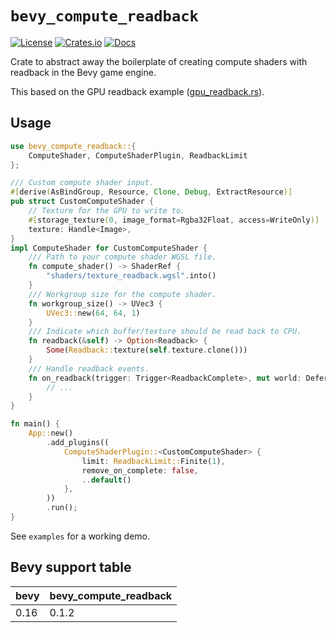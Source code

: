 # `bevy_compute_readback`

[![License](https://img.shields.io/badge/license-MIT%2FApache-blue.svg)](https://github.com/Katsutoshii/bevy_compute_readback#license)
[![Crates.io](https://img.shields.io/crates/v/bevy_compute_readback.svg)](https://crates.io/crates/bevy_compute_readback)
[![Docs](https://docs.rs/bevy_compute_readback/badge.svg)](https://docs.rs/bevy_compute_readback/latest/bevy_compute_readback/)

Crate to abstract away the boilerplate of creating compute shaders with readback in the Bevy game engine.

This based on the GPU readback example ([gpu_readback.rs](https://github.com/bevyengine/bevy/blob/main/examples/shader/gpu_readback.rs)).

## Usage

```rs
use bevy_compute_readback::{
    ComputeShader, ComputeShaderPlugin, ReadbackLimit
};

/// Custom compute shader input.
#[derive(AsBindGroup, Resource, Clone, Debug, ExtractResource)]
pub struct CustomComputeShader {
    // Texture for the GPU to write to.
    #[storage_texture(0, image_format=Rgba32Float, access=WriteOnly)]
    texture: Handle<Image>,
}
impl ComputeShader for CustomComputeShader {
    /// Path to your compute shader WGSL file.
    fn compute_shader() -> ShaderRef {
        "shaders/texture_readback.wgsl".into()
    }
    /// Workgroup size for the compute shader.
    fn workgroup_size() -> UVec3 {
        UVec3::new(64, 64, 1)
    }
    /// Indicate which buffer/texture should be read back to CPU.
    fn readback(&self) -> Option<Readback> {
        Some(Readback::texture(self.texture.clone()))
    }
    /// Handle readback events.
    fn on_readback(trigger: Trigger<ReadbackComplete>, mut world: DeferredWorld) {
        // ...
    }
}

fn main() {
    App::new()
        .add_plugins((
            ComputeShaderPlugin::<CustomComputeShader> {
                limit: ReadbackLimit::Finite(1),
                remove_on_complete: false,
                ..default()
            },
        ))
        .run();
}
```

See `examples` for a working demo.

## Bevy support table

| bevy | bevy_compute_readback |
| ---- | --------------------- |
| 0.16 | 0.1.2                 |

